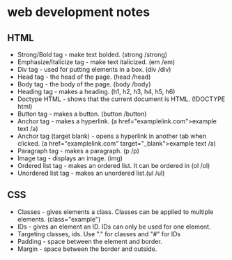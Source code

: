 # web development notes
## HTML
* Strong/Bold tag - make text bolded. (strong /strong)
* Emphasize/Italicize tag - make text italicized. (em /em)
* Div tag - used for putting elements in a box. (div /div)
* Head tag - the head of the page. (head /head)
* Body tag - the body of the page. (body /body)
* Heading tag - makes a heading. (h1, h2, h3, h4, h5, h6)
* Doctype HTML - shows that the current document is HTML. (!DOCTYPE html)
* Button tag - makes a button. (button /button)
* Anchor tag - makes a hyperlink. (a href="examplelink.com">example text /a)
* Anchor tag (target blank) - opens a hyperlink in another tab when clicked. (a href="examplelink.com" target="_blank">example text /a)
* Paragraph tag - makes a paragraph. (p /p)
* Image tag - displays an image. (img)
* Ordered list tag - makes an ordered list. It can be ordered in (ol /ol)
* Unordered list tag - makes an unordered list.(ul /ul)

## CSS
* Classes - gives elements a class. Classes can be applied to multiple elements. (class="example")
* IDs - gives an element an ID. IDs can only be used for one element.
* Targeting classes, ids. Use "." for classes and "#" for IDs
* Padding - space between the element and border.
* Margin - space between the border and outside.

